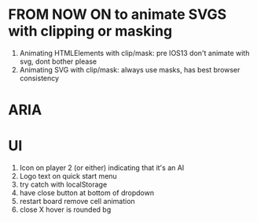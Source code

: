 # FROM NOW ON to animate SVGS with clipping or masking

1. Animating HTMLElements with clip/mask: pre IOS13 don't animate with svg, dont bother please
2. Animating SVG with clip/mask: always use masks, has best browser consistency

# ARIA

# UI

1. Icon on player 2 (or either) indicating that it's an AI
2. Logo text on quick start menu
3. try catch with localStorage
4. have close button at bottom of dropdown
5. restart board remove cell animation
6. close X hover is rounded bg
